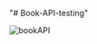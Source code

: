 "# Book-API-testing" 


![bookAPI](https://user-images.githubusercontent.com/67518441/189521117-825e3cda-98f0-4fb3-a3d9-e29827f30dd3.png)
